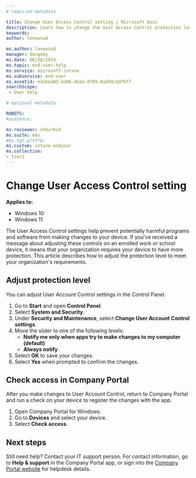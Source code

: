 ```yaml
---
# required metadata

title: Change User Access Control setting | Microsoft Docs
description: Learn how to change the User Access Control protection level on your work or school device.  
keywords:
author: lenewsad

ms.author: lanewsad
manager: dougeby
ms.date: 06/28/2024
ms.topic: end-user-help
ms.service: microsoft-intune
ms.subservice: end-user
ms.assetid: e3ebea03-bd06-4b5e-8709-0a504c5d7bf7
searchScope:
 - User help

# optional metadata

ROBOTS:  
#audience:

ms.reviewer: shburbid
ms.suite: ems
#ms.tgt_pltfrm:
ms.custom: intune-enduser
ms.collection:
- tier2
---
```


# Change User Access Control setting  

**Applies to:**
* Windows 10  
* Windows 11  

The User Access Control settings help prevent potentially harmful programs and software from making changes to your device. If you've received a message about adjusting these controls on an enrolled work or school device, it means that your organization requires your device to have more protection. This article describes how to adjust the protection level to meet your organization's requirements. 

## Adjust protection level  
You can adjust User Account Control settings in the Control Panel.  

1. Go to **Start** and open **Control Panel**.
2. Select **System and Security**.
3. Under **Security and Maintenance**, select **Change User Account Control settings**.
3. Move the slider to one of the following levels: 
   * **Notify me only when apps try to make changes to my computer (default)**
   * **Always notify**  
4. Select **OK** to save your changes. 
5. Select **Yes** when prompted to confirm the changes.  

## Check access in Company Portal    
After you make changes to User Account Control, return to Company Portal and run a check on your device to register the changes with the app.  

1. Open Company Portal for Windows.
2. Go to **Devices** and select your device.  
3. Select **Check access**.  

## Next steps  
Still need help? Contact your IT support person. For contact information, go to **Help & support** in the Company Portal app, or sign into the [Company Portal website](https://go.microsoft.com/fwlink/?linkid=2010980) for helpdesk details.  
